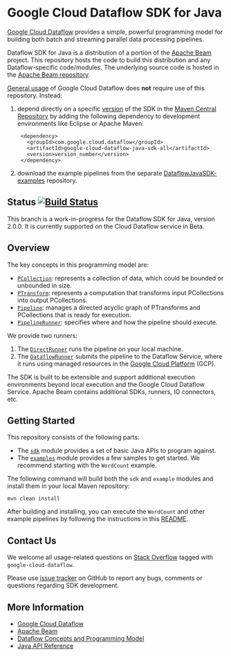 # Google Cloud Dataflow SDK for Java

[Google Cloud Dataflow](https://cloud.google.com/dataflow/) provides a simple,
powerful programming model for building both batch and streaming parallel data
processing pipelines.

Dataflow SDK for Java is a distribution of a portion of the
[Apache Beam](https://beam.apache.org) project. This repository hosts the
code to build this distribution and any Dataflow-specific code/modules. The
underlying source code is hosted in the
[Apache Beam repository](https://github.com/apache/beam).

[General usage](https://cloud.google.com/dataflow/getting-started) of Google
Cloud Dataflow does **not** require use of this repository. Instead:

1. depend directly on a specific
[version](https://cloud.google.com/dataflow/release-notes/java) of the SDK in
the [Maven Central Repository](http://search.maven.org/#search%7Cga%7C1%7Cg%3A%22com.google.cloud.dataflow%22)
by adding the following dependency to development
environments like Eclipse or Apache Maven:

        <dependency>
          <groupId>com.google.cloud.dataflow</groupId>
          <artifactId>google-cloud-dataflow-java-sdk-all</artifactId>
          <version>version_number</version>
        </dependency>

1. download the example pipelines from the separate
[DataflowJavaSDK-examples](https://github.com/GoogleCloudPlatform/DataflowJavaSDK-examples)
repository.

<!-- 1. If you are using [Eclipse](https://eclipse.org/) integrated development
environment (IDE), the
[Cloud Dataflow Plugin for Eclipse](https://cloud.google.com/dataflow/getting-started-eclipse)
provides tools to create and execute Dataflow pipelines locally and on the
Dataflow Service. -->

## Status [![Build Status](https://travis-ci.org/GoogleCloudPlatform/DataflowJavaSDK.svg?branch=v2)](https://travis-ci.org/GoogleCloudPlatform/DataflowJavaSDK)

This branch is a work-in-progress for the Dataflow SDK for Java, version 2.0.0.
It is currently supported on the Cloud Dataflow service in Beta.

<!--Both the SDK and the Dataflow Service are generally available, open to all
developers, and considered stable and fully qualified for production use.-->

## Overview

The key concepts in this programming model are:

* [`PCollection`](https://github.com/GoogleCloudPlatform/DataflowJavaSDK/blob/master/sdk/src/main/java/com/google/cloud/dataflow/sdk/values/PCollection.java):
represents a collection of data, which could be bounded or unbounded in size.
* [`PTransform`](https://github.com/GoogleCloudPlatform/DataflowJavaSDK/blob/master/sdk/src/main/java/com/google/cloud/dataflow/sdk/transforms/PTransform.java):
represents a computation that transforms input PCollections into output
PCollections.
* [`Pipeline`](https://github.com/GoogleCloudPlatform/DataflowJavaSDK/blob/master/sdk/src/main/java/com/google/cloud/dataflow/sdk/Pipeline.java):
manages a directed acyclic graph of PTransforms and PCollections that is ready
for execution.
* [`PipelineRunner`](https://github.com/GoogleCloudPlatform/DataflowJavaSDK/blob/master/sdk/src/main/java/com/google/cloud/dataflow/sdk/runners/PipelineRunner.java):
specifies where and how the pipeline should execute.

We provide two runners:

  1. The [`DirectRunner`](https://github.com/GoogleCloudPlatform/DataflowJavaSDK/blob/master/sdk/src/main/java/com/google/cloud/dataflow/sdk/runners/DirectPipelineRunner.java)
runs the pipeline on your local machine.
  1. The [`DataflowRunner`](https://github.com/GoogleCloudPlatform/DataflowJavaSDK/blob/master/sdk/src/main/java/com/google/cloud/dataflow/sdk/runners/DataflowPipelineRunner.java)
submits the pipeline to the Dataflow Service, where it runs using managed
resources in the [Google Cloud Platform](https://cloud.google.com) (GCP).

The SDK is built to be extensible and support additional execution environments
beyond local execution and the Google Cloud Dataflow Service. Apache Beam
contains additional SDKs, runners, IO connectors, etc.

## Getting Started

This repository consists of the following parts:

* The [`sdk`](https://github.com/GoogleCloudPlatform/DataflowJavaSDK/blob/master/sdk)
module provides a set of basic Java APIs to program against.
* The [`examples`](https://github.com/GoogleCloudPlatform/DataflowJavaSDK/blob/master/examples)
module provides a few samples to get started. We recommend starting with the
`WordCount` example.

The following command will build both the `sdk` and `example` modules and
install them in your local Maven repository:

    mvn clean install

After building and installing, you can execute the `WordCount` and other
example pipelines by following the instructions in this
[README](https://github.com/GoogleCloudPlatform/DataflowJavaSDK/blob/master/examples/README.md).

## Contact Us

We welcome all usage-related questions on [Stack Overflow](http://stackoverflow.com/questions/tagged/google-cloud-dataflow)
tagged with `google-cloud-dataflow`.

Please use [issue tracker](https://github.com/GoogleCloudPlatform/DataflowJavaSDK/issues)
on GitHub to report any bugs, comments or questions regarding SDK development.

## More Information

* [Google Cloud Dataflow](https://cloud.google.com/dataflow/)
* [Apache Beam](https://beam.apache.org/)
* [Dataflow Concepts and Programming Model](https://cloud.google.com/dataflow/model/programming-model)
* [Java API Reference](https://cloud.google.com/dataflow/java-sdk/JavaDoc/index)
